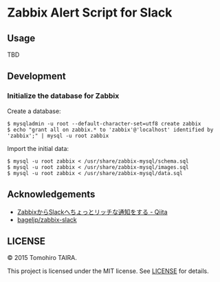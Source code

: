Zabbix Alert Script for Slack
================================================================================


Usage
--------------------------------------------------------------------------------

TBD


Development
--------------------------------------------------------------------------------

### Initialize the database for Zabbix

Create a database:

```
$ mysqladmin -u root --default-character-set=utf8 create zabbix
$ echo "grant all on zabbix.* to 'zabbix'@'localhost' identified by 'zabbix';" | mysql -u root zabbix
```

Import the initial data:

```
$ mysql -u root zabbix < /usr/share/zabbix-mysql/schema.sql
$ mysql -u root zabbix < /usr/share/zabbix-mysql/images.sql
$ mysql -u root zabbix < /usr/share/zabbix-mysql/data.sql
```


Acknowledgements
--------------------------------------------------------------------------------

- [ZabbixからSlackへちょっとリッチな通知をする - Qiita](http://qiita.com/bageljp@github/items/20be937ca3bb92100e8f)
- [bageljp/zabbix-slack](https://github.com/bageljp/zabbix-slack)


LICENSE
--------------------------------------------------------------------------------

&copy; 2015 Tomohiro TAIRA.

This project is licensed under the MIT license. See [LICENSE](LICENSE) for details.
